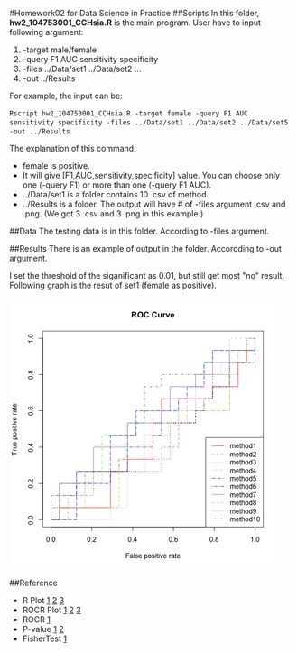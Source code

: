 #Homework02 for Data Science in Practice
##Scripts
In this folder, __hw2\_104753001\_CCHsia.R__ is the main program. User have to input following argument:

1. -target male/female
2. -query F1 AUC sensitivity specificity
3. -files ../Data/set1 ../Data/set2 ...
4. -out ../Results

For example, the input can be: 

    Rscript hw2_104753001_CCHsia.R -target female -query F1 AUC sensitivity specificity -files ../Data/set1 ../Data/set2 ../Data/set5 -out ../Results

The explanation of this command:

- female is positive.
- It will give [F1,AUC,sensitivity,specificity] value. You can choose only one (-query F1) or more than one (-query F1 AUC).
- ../Data/set1 is a folder contains 10 .csv of method.
- ../Results is a folder. The output will have # of -files argument .csv and .png. (We got 3 .csv and 3 .png in this example.)

##Data
The testing data is in this folder. According to -files argument.

##Results
There is an example of output in the folder. Accordding to -out argument.

I set the threshold of the siganificant as 0.01, but still get most "no" result. Following graph is the resut of set1 (female as positive).


![alt tag](https://raw.githubusercontent.com/casperhsia/dataScience_hw/master/hw02/Results/set1_ROC.png)

##Reference
- R Plot  [1](http://www.harding.edu/fmccown/r/)
[2](http://www.statmethods.net/advgraphs/parameters.html)
[3](http://stackoverflow.com/questions/19053440/r-legend-with-points-and-lines-being-different-colors-for-the-same-legend-item)
- ROCR Plot  [1](http://www.inside-r.org/packages/cran/verification/docs/roc.plot)
[2](http://stackoverflow.com/questions/14085281/multiple-roc-curves-in-one-plot-rocr)
[3](http://www.r-bloggers.com/an-example-of-roc-curves-plotting-with-rocr/)
- ROCR  [1](https://cran.r-project.org/web/packages/ROCR/ROCR.pdf)
- P-value  [1](http://stats.stackexchange.com/questions/75050/in-r-how-to-compute-the-p-value-for-area-under-roc)
[2](http://blog.xuite.net/metafun/life/82541806-p-value%E3%80%81%E9%A1%AF%E8%91%97%E6%B0%B4%E6%BA%96%E3%80%81Type+I+error,+Type+2+error)
- FisherTest  [1](https://stat.ethz.ch/R-manual/R-devel/library/stats/html/fisher.test.html)
